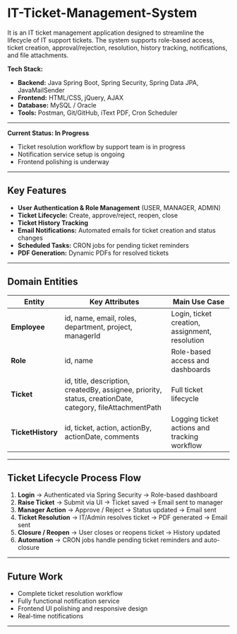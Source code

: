 # IT-Ticket-Management-System
It is an IT ticket management application designed to streamline the lifecycle of IT support tickets. The system supports role-based access, ticket creation, approval/rejection, resolution, history tracking, notifications, and file attachments.  

**Tech Stack:**  
- **Backend:** Java Spring Boot, Spring Security, Spring Data JPA, JavaMailSender  
- **Frontend:** HTML/CSS, jQuery, AJAX  
- **Database:** MySQL / Oracle  
- **Tools:** Postman, Git/GitHub, iText PDF, Cron Scheduler  

---


**Current Status: In Progress**  
- Ticket resolution workflow by support team is in progress  
- Notification service setup is ongoing  
- Frontend polishing is underway  

---

## Key Features  
- **User Authentication & Role Management** (USER, MANAGER, ADMIN)  
- **Ticket Lifecycle:** Create, approve/reject, reopen, close  
- **Ticket History Tracking**  
- **Email Notifications:** Automated emails for ticket creation and status changes  
- **Scheduled Tasks:** CRON jobs for pending ticket reminders  
- **PDF Generation:** Dynamic PDFs for resolved tickets  

---

## Domain Entities
| Entity | Key Attributes | Main Use Case |
|--------|----------------|---------------|
| **Employee** | id, name, email, roles, department, project, managerId | Login, ticket creation, assignment, resolution |
| **Role** | id, name | Role-based access and dashboards |
| **Ticket** | id, title, description, createdBy, assignee, priority, status, creationDate, category, fileAttachmentPath | Full ticket lifecycle |
| **TicketHistory** | id, ticket, action, actionBy, actionDate, comments | Logging ticket actions and tracking workflow |

---


## Ticket Lifecycle Process Flow
1. **Login** → Authenticated via Spring Security → Role-based dashboard  
2. **Raise Ticket** → Submit via UI → Ticket saved → Email sent to manager  
3. **Manager Action** → Approve / Reject → Status updated → Email sent  
4. **Ticket Resolution** → IT/Admin resolves ticket → PDF generated → Email sent  
5. **Closure / Reopen** → User closes or reopens ticket → History updated  
6. **Automation** → CRON jobs handle pending ticket reminders and auto-closure  

---

## Future Work 
- Complete ticket resolution workflow  
- Fully functional notification service  
- Frontend UI polishing and responsive design  
- Real-time notifications   

---


